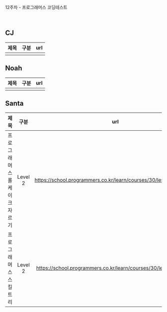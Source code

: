 12주차 - 프로그래머스 코딩테스트

</br>

## CJ

|제목|구분|url|
|:------:|:---:|:---:|
||||


## Noah

| 제목 | 구분 | url |
|:------:|:---:|:---:|
||||



## Santa

|제목|구분|url|
|:------:|:---:|:---:|
|프로그래머스 롤케이크 자르기|Level 2|https://school.programmers.co.kr/learn/courses/30/lessons/132265|
|프로그래머스 스킬트리|Level 2|https://school.programmers.co.kr/learn/courses/30/lessons/49993|